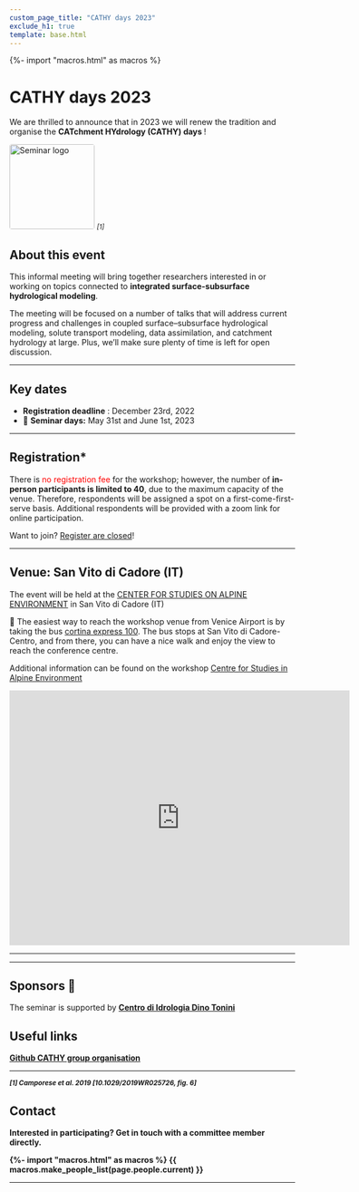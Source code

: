 ```yaml
---
custom_page_title: "CATHY days 2023"
exclude_h1: true
template: base.html
---
```

{%- import "macros.html" as macros %}


<div class="row mb-3 align-items-center">
<div class="col-md-9 col-sm-8 col-8">

<!--
# {{ page.custom_page_title }}
-->

# CATHY days 2023



<p class="lead">
We are thrilled to announce that in 2023 we will renew the tradition and organise the <b>CATchment HYdrology (CATHY) days </b>!

</p>

</div>
<div class="col-md-3 col-sm-4 col-4">
  <img alt="Seminar logo" src="{{ config.logo }}">
  <small> <i> [1] </i> </small>
</div>
</div>



## About this event

<div class="callout callout-success">

This informal meeting will bring together researchers interested in or working on topics connected to **integrated surface-subsurface hydrological modeling**. 

The meeting will be focused on a number of talks that will address current progress and challenges in coupled surface–subsurface hydrological modeling, solute transport modeling, data assimilation, and catchment hydrology at large. Plus, we’ll make sure plenty of time is left for open discussion.


</div>

<hr>

## Key dates


* **Registration deadline** : December 23rd, 2022
* 📅 **Seminar days:** May 31st and June 1st, 2023

<hr>

## Registration*

<div class="callout callout-success">

There is <span style="color:red;">no registration fee</span> for the workshop; however, the number of **in-person participants is limited to 40**, due to the maximum capacity of the venue. Therefore, respondents will be assigned a spot on a first-come-first-serve basis. Additional respondents will be provided with a zoom link for online participation.

</div>

Want to join? [Register are closed](https://docs.google.com/forms/d/e/1FAIpQLScyDlY_pI9nebjsEMidjBKBpsnzTPT81SnPWstx3w0kQHSFDg/viewform?embedded=true)!

<!--
<iframe src="https://docs.google.com/forms/d/e/1FAIpQLScyDlY_pI9nebjsEMidjBKBpsnzTPT81SnPWstx3w0kQHSFDg/viewform?embedded=true" width="640" height="300" frameborder="0" marginheight="0" marginwidth="0">Caricamento…</iframe>
-->


<hr>

## Venue: San Vito di Cadore (IT)

<div class="callout callout-success">

The event will be held at the [CENTER FOR STUDIES ON ALPINE ENVIRONMENT](https://intra.tesaf.unipd.it/sanvito/english.asp) in San Vito di Cadore (IT)
</div>


🚌 The easiest way to reach the workshop venue from Venice Airport is by taking the bus [cortina express 100](https://www.cortinaexpress.it/it/san-vito-di-cadore/). The bus stops at San Vito di Cadore-Centro, and from there, you can have a nice walk and enjoy the view to reach the conference centre. 

Additional information can be found on the workshop [Centre for Studies in Alpine Environment](https://intra.tesaf.unipd.it/sanvito/doc/LPT.pdf)


<iframe src="https://www.google.com/maps/embed?pb=!1m14!1m8!1m3!1d10995.382777225355!2d12.2138519!3d46.4517544!3m2!1i1024!2i768!4f13.1!3m3!1m2!1s0x0%3A0xf6f600dc10482619!2sCentro%20Studi%20per%20l&#39;Ambiente%20Alpino%20-%20Universit%C3%A0%20Degli%20Studi%20Di%20Padova!5e0!3m2!1sfr!2ses!4v1668416547342!5m2!1sfr!2ses" width="600" height="450" style="border:0;" allowfullscreen="" loading="lazy" referrerpolicy="no-referrer-when-downgrade"></iframe>




<hr>





<hr size="3" noshade> 

## Sponsors 🙌

<style>
img {
  border-radius: 4px;
  width: 150px;
}

#envitam {
  width: 450px;
}
</style>


<div class="callout">
The seminar is supported by <b><a href="https://uia.org/s/or/en/1100053284">Centro di Idrologia Dino Tonini</a></li>
</ul>    
</p>
</div>


## Useful links

<a href="https://github.com/CATHY-Org">Github CATHY group organisation</a>



<hr>

<small> <i> [1] Camporese et al. 2019 [10.1029/2019WR025726, fig. 6] </i> </small>


## Contact

<p class="lead">
Interested in participating? Get in touch with a committee member directly.
</p>




{%- import "macros.html" as macros %}
{{ macros.make_people_list(page.people.current) }}

<hr class="mb-5">





